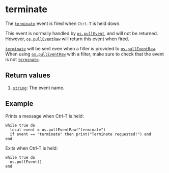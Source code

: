 # terminate

The [`terminate`](terminate.html) event is fired when `Ctrl-T` is held down.

This event is normally handled by [`os.pullEvent`](../module/os.html#v:pullEvent), and will not be returned. However, [`os.pullEventRaw`](../module/os.html#v:pullEventRaw) will return this event when fired.

[`terminate`](terminate.html) will be sent even when a filter is provided to [`os.pullEventRaw`](../module/os.html#v:pullEventRaw). When using [`os.pullEventRaw`](../module/os.html#v:pullEventRaw) with a filter, make sure to check that the event is not [`terminate`](terminate.html).

## Return values

1. [`string`](https://www.lua.org/manual/5.1/manual.html#5.4): The event name.

## Example

Prints a message when Ctrl-T is held:

```
while true do
  local event = os.pullEventRaw("terminate")
  if event == "terminate" then print("Terminate requested!") end
end
```

Exits when Ctrl-T is held:

```
while true do
  os.pullEvent()
end
```